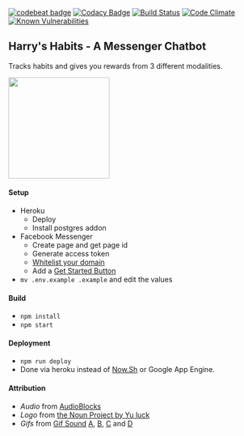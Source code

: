 [![codebeat badge](https://codebeat.co/badges/ba2fcc99-7d37-4d4a-b639-b8745b3381cb)](https://codebeat.co/projects/github-com-harrymt-habit-reward-chatbot-master)
[![Codacy Badge](https://api.codacy.com/project/badge/Grade/dee0a3c7a16a4276b47c27751959c6a6)](https://www.codacy.com/app/harrymt/habit-reward-chatbot?utm_source=github.com&amp;utm_medium=referral&amp;utm_content=harrymt/habit-reward-chatbot&amp;utm_campaign=Badge_Grade)
[![Build Status](https://travis-ci.org/harrymt/habit-reward-chatbot.svg?branch=master)](https://travis-ci.org/harrymt/habit-reward-chatbot)
[![Code Climate](https://codeclimate.com/github/codeclimate/codeclimate/badges/gpa.svg)](https://codeclimate.com/github/codeclimate/codeclimate)
[![Known Vulnerabilities](https://snyk.io/test/github/harrymt/habit-reward-chatbot/badge.svg)](https://snyk.io/test/github/harrymt/habit-reward-chatbot)

## Harry's Habits - A Messenger Chatbot

Tracks habits and gives you rewards from 3 different modalities.

**[<img src="https://raw.githubusercontent.com/fbsamples/messenger-bot-samples/master/docs/assets/ViewMessenger.png" width="200">](https://m.me/2278578462368010)**

#### Setup

- Heroku
  - Deploy
  - Install postgres addon
- Facebook Messenger
  - Create page and get page id
  - Generate access token
  - [Whitelist your domain](https://developers.facebook.com/docs/messenger-platform/webview/extensions)
  - Add a [Get Started Button](https://developers.facebook.com/docs/messenger-platform/messenger-profile/get-started-button)
- `mv .env.example .example` and edit the values


#### Build

- `npm install`
- `npm start`


#### Deployment

- `npm run deploy`
- Done via heroku instead of [Now.Sh](https://zeit.co/docs) or Google App Engine.


#### Attribution

- *Audio* from [AudioBlocks](https://www.audioblocks.com/stock-audio/)
- *Logo* from [the Noun Project by Yu luck](https://thenounproject.com/term/custom/402041/)
- *Gifs* from [Gif Sound](gifsound.com) [A](https://gifsound.com/?gif=i.imgur.com/DWGKg.gif&v=hwhvByj8YG8&s=10), [B](https://gifsound.com/?gif=s.pikabu.ru/images/previews_comm/2012-09_3/13476044801789.gif&v=E-WHW-QNswE&s=25), [C](https://gifsound.com/?gif=i.imgur.com/1Asrg.gif&v=M11SvDtPBhA&s=45) and [D](https://gifsound.com/?gif=i.imgur.com/SXoCvIw.gif&v=Jmd4OLzhQw0&s=33)

